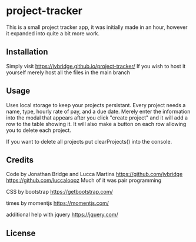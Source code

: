 # project-tracker
This is a small project tracker app, it was initially made in an hour, however 
it expanded into quite a bit more work.

## Installation

Simply visit https://jvbridge.github.io/project-tracker/
If you wish to host it yourself merely host all the files in the main branch

## Usage

Uses local storage to keep your projects persistant. Every project needs a
name, type, hourly rate of pay, and a due date. Merely enter the information
into the modal that appears after you click "create project" and it will add
a row to the table showing it.
It will also make a button on each row allowing you to delete each project.

If you want to delete all projects put clearProjects() into the console. 

## Credits

Code by Jonathan Bridge and Lucca Martins
https://github.com/jvbridge
https://github.com/luccaloopz
Much of it was pair programming

CSS by bootstrap
https://getbootstrap.com/

times by momentjs
https://momentjs.com/

additional help with jquery
https://jquery.com/

## License
